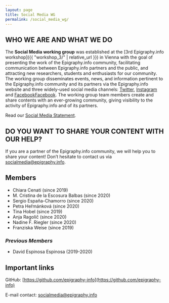 ```yaml
---
layout: page
title: Social Media WG
permalink: /social_media_wg/
---
```


## WHO WE ARE AND WHAT WE DO

The **Social Media working group** was established at the [3rd Epigraphy.info workshop]({{ "workshop_3/" | relative_url }})
 in Vienna with the goal of presenting the work of the Epigraphy.info community, facilitating communication between Epigraphy.info partners and the public, and attracting new researchers, students and enthusiasts for our community.
The working group disseminates events, news, and information pertinent to the Epigraphy.info community and its partners via the Epigraphy.info website and three widely-used social media channels: <a href="https://twitter.com/epigraphy_info" target="blank">Twitter</a>, <a href="https://www.instagram.com/epigraphy.info/" target="blank">Instagram</a> and <a href="https://www.facebook.com/epigraphy.info/" target="blank">Facebook</a>[Facebook](https://www.facebook.com/epigraphy.info/). The working group team members create and share contents with an ever-growing community, giving visibility to the activity of Epigraphy.info and of its partners.

Read our <a href="{{site.baseurl}}/documents/Social_Media_Statement.pdf">Social Media Statement</a>.

## DO YOU WANT TO SHARE YOUR CONTENT WITH OUR HELP?

If you are a partner of the Epigraphy.info community, we will help you to share your content! Don’t hesitate to contact us via <a href = "mailto: socialmedia@epigraphy.info">socialmedia@epigraphy.info</a>.

## Members

* Chiara Cenati (since 2019)
* M. Cristina de la Escosura Balbas (since 2020)
* Sergio España-Chamorro (since 2020)
* Petra Heřmánková (since 2020)
* Tina Hobel (since 2019)
* Anja Ragolič (since 2020)
* Nadine F. Riegler (since 2020)
* Franziska Weise (since 2019)


<!-- if you want to insert any image, photo
<img src='{{site.baseurl}}/assets/XXX.jpg' style="width:100%;" alt="Image description" align="middle">
-->

### *Previous Members*

* David Espinosa Espinosa (2019-2020)

## Important links

GitHub: [https://github.com/epigraphy-info](https://github.com/epigraphy-info)

E-mail contact: [socialmedia@epigraphy.info](mailto:socialmedia@epigraphy.info)
